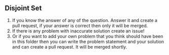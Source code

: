 ## Disjoint Set

1. If you know the answer of any of the question. Answer it and create a pull request, if your answer is correct then only it will be merged.
2. If there is any problem with inaccurate solution create an issue!
3. Or if you want to add your own problem that you think should have been in this folder then you can write the problem statement and your solution and can create a pull request. It will be merged shortly.
